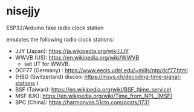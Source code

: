 # nisejjy
ESP32/Arduino fake radio clock station

emulates the following radio clock stations:

* JJY (Japan): https://ja.wikipedia.org/wiki/JJY
* WWVB (US): https://en.wikipedia.org/wiki/WWVB
	* set UT for WWVB.
* DCF77 (Germany) : https://www.eecis.udel.edu/~mills/ntp/dcf77.html
* (HBG (Switzerland) discon: https://msys.ch/decoding-time-signal-stations )
* BSF (Taiwan): https://en.wikipedia.org/wiki/BSF_(time_service)
* MSF (UK): https://en.wikipedia.org/wiki/Time_from_NPL_(MSF)
* BPC (China): https://harmonyos.51cto.com/posts/1731
